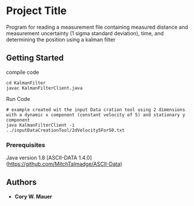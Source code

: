 # Project Title

Program for reading a measurement file containing measured distance and measurement uncertainty (1 sigma standard deviation), time, and determining the position using a kalman filter

## Getting Started

compile code
```
cd KalmanFilter
javac KalmanFilterClient.java
```
Run Code
```
# example created wit the input Data cration tool using 2 dimensions with a dynamic x component (constant velocity of 5) and stationary y component
java KalmanFilterClient -i ../inputDataCreationTool/2dVelocity5For50.txt
```

### Prerequisites

Java version 1.8
[ASCII-DATA 1.4.0] (https://github.com/MitchTalmadge/ASCII-Data)

## Authors

* **Cory W. Mauer**

